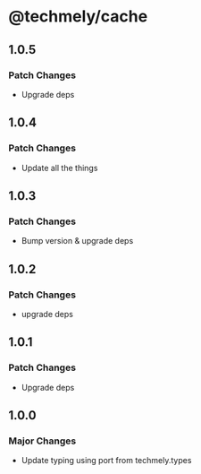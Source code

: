 # @techmely/cache

## 1.0.5

### Patch Changes

- Upgrade deps

## 1.0.4

### Patch Changes

- Update all the things

## 1.0.3

### Patch Changes

- Bump version & upgrade deps

## 1.0.2

### Patch Changes

- upgrade deps

## 1.0.1

### Patch Changes

- Upgrade deps

## 1.0.0

### Major Changes

- Update typing using port from techmely.types
